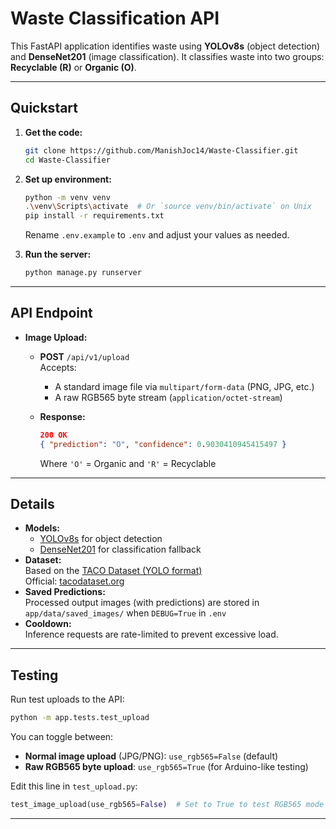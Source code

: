 # Waste Classification API

This FastAPI application identifies waste using **YOLOv8s** (object detection) and **DenseNet201** (image classification). It classifies waste into two groups: **Recyclable (R)** or **Organic (O)**.

---

## Quickstart

1. **Get the code:**

    ```bash
    git clone https://github.com/ManishJoc14/Waste-Classifier.git
    cd Waste-Classifier
    ```

2. **Set up environment:**

    ```bash
    python -m venv venv
    .\venv\Scripts\activate  # Or `source venv/bin/activate` on Unix
    pip install -r requirements.txt
    ```

    Rename `.env.example` to `.env` and adjust your values as needed.

3. **Run the server:**

    ```bash
    python manage.py runserver
    ```

---

## API Endpoint

- **Image Upload:**
  - **POST** `/api/v1/upload`  
    Accepts:
    - A standard image file via `multipart/form-data` (PNG, JPG, etc.)
    - A raw RGB565 byte stream (`application/octet-stream`)
  - **Response:**
    ```json
    200 OK
    { "prediction": "O", "confidence": 0.9030410945415497 }
    ```

    Where `'O'` = Organic and `'R'` = Recyclable

---

## Details

- **Models:**  
  - [YOLOv8s](https://github.com/ultralytics/ultralytics) for object detection  
  - [DenseNet201](https://pytorch.org/vision/stable/models/generated/torchvision.models.densenet201.html) for classification fallback
- **Dataset:**  
  Based on the [TACO Dataset (YOLO format)](https://www.kaggle.com/datasets/vencerlanz09/taco-dataset-yolo-format/code)  
  Official: [tacodataset.org](http://tacodataset.org/explore)
- **Saved Predictions:**  
  Processed output images (with predictions) are stored in `app/data/saved_images/` when `DEBUG=True` in `.env`
- **Cooldown:**  
  Inference requests are rate-limited to prevent excessive load.

---

## Testing

Run test uploads to the API:

```bash
python -m app.tests.test_upload
```

You can toggle between:

- **Normal image upload** (JPG/PNG): `use_rgb565=False` (default)
- **Raw RGB565 byte upload**: `use_rgb565=True` (for Arduino-like testing)

Edit this line in `test_upload.py`:

```python
test_image_upload(use_rgb565=False)  # Set to True to test RGB565 mode
```

---
